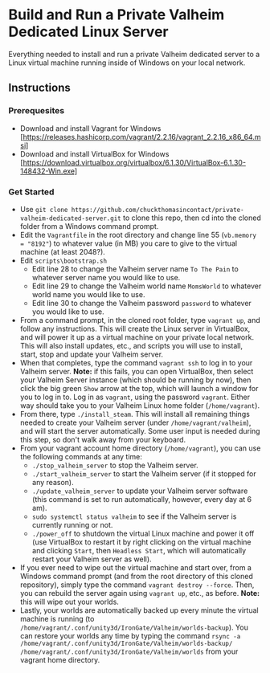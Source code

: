 # Build and Run a Private Valheim Dedicated Linux Server
Everything needed to install and run a private Valheim dedicated server to a Linux virtual machine running inside of Windows on your local network.

## Instructions

### Prerequesites

* Download and install Vagrant for Windows [https://releases.hashicorp.com/vagrant/2.2.16/vagrant_2.2.16_x86_64.msi]
* Download and install VirtualBox for Windows [https://download.virtualbox.org/virtualbox/6.1.30/VirtualBox-6.1.30-148432-Win.exe]

### Get Started

* Use `git clone https://github.com/chuckthomasincontact/private-valheim-dedicated-server.git` to clone this repo, then cd into the cloned folder from a Windows command prompt.
* Edit the `Vagrantfile` in the root directory and change line 55 (`vb.memory = "8192"`) to whatever value (in MB) you care to give to the virtual machine (at least 2048?).
* Edit `scripts\bootstrap.sh`
  * Edit line 28 to change the Valheim server name `To The Pain` to whatever server name you would like to use.
  * Edit line 29 to change the Valheim world name `MomsWorld` to whatever world name you would like to use.
  * Edit line 30 to change the Valheim password `password` to whatever you would like to use.
* From a command prompt, in the cloned root folder, type `vagrant up`, and follow any instructions. This will create the Linux server in VirtualBox, and will power it up as a virtual machine on your private local network. This will also install updates, etc., and scripts you will use to install, start, stop and update your Valheim server.
* When that completes, type the command `vagrant ssh` to log in to your Valheim server. **Note:** if this fails, you can open VirtualBox, then select your Valheim Server instance (which should be running by now), then click the big green `Show` arrow at the top, which will launch a window for you to log in to. Log in as `vagrant`, using the password `vagrant`. Either way should take you to your Valheim Linux home folder (`/home/vagrant`).
* From there, type `./install_steam`. This will install all remaining things needed to create your Valheim server (under `/home/vagrant/valheim`), and will start the server automatically. Some user input is needed during this step, so don't walk away from your keyboard.
* From your vagrant account home directory (`/home/vagrant`), you can use the following commands at any time:
  * `./stop_valheim_server` to stop the Valheim server.
  * `./start_valheim_server` to start the Valheim server (if it stopped for any reason).
  * `./update_valheim_server` to update your Valheim server software (this command is set to run automatically, however, every day at 6 am).
  * `sudo systemctl status valheim` to see if the Valheim server is currently running or not.
  * `./power_off` to shutdown the virtual Linux machine and power it off (use VirtualBox to restart it by right clicking on the virtual machine and clicking `Start`, then `Headless Start`, which will automatically restart your Valheim server as well).
* If you ever need to wipe out the virtual machine and start over, from a Windows command prompt (and from the root directory of this cloned repository), simply type the command `vagrant destroy --force`. Then, you can rebuild the server again using `vagrant up`, etc., as before. **Note:** this will wipe out your worlds.
* Lastly, your worlds are automatically backed up every minute the virtual machine is running (to `/home/vagrant/.conf/unity3d/IronGate/Valheim/worlds-backup`). You can restore your worlds any time by typing the command `rsync -a /home/vagrant/.conf/unity3d/IronGate/Valheim/worlds-backup/ /home/vagrant/.conf/unity3d/IronGate/Valheim/worlds` from your vagrant home directory.
